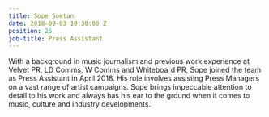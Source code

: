 ```yaml
---
title: Sope Soetan
date: 2018-09-03 10:30:00 Z
position: 26
job-title: Press Assistant
---
```


With a background in music journalism and previous work experience at Velvet PR, LD Comms, W Comms and Whiteboard PR, Sope joined the team as Press Assistant in April 2018. His role involves assisting Press Managers on a vast range of artist campaigns. Sope brings impeccable attention to detail to his work and always has his ear to the ground when it comes to music, culture and industry developments.